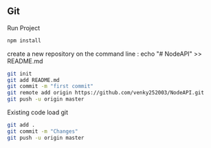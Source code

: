 ## Git

Run Project 

```bash
npm install
```

create a new repository on the command line : echo "# NodeAPI" >> README.md

```bash
git init
git add README.md
git commit -m "first commit"
git remote add origin https://github.com/venky252003/NodeAPI.git
git push -u origin master
```


Existing code load git

```bash
git add .
git commit -m "Changes"
git push -u origin master
```



